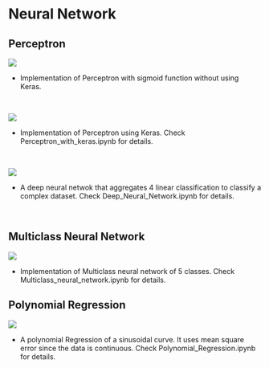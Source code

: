 # Neural Network
## Perceptron
![](https://github.com/Rietchie0119/Lane-detection/assets/28763133/883fc4b8-c1e5-400b-a523-edabb9322564)
- Implementation of Perceptron with sigmoid function without using Keras.
<br/>
  
![](https://github.com/Rietchie0119/Lane-detection/assets/28763133/d3e706e8-b58c-41d2-9326-02bdbcc6de6b)
- Implementation of Perceptron using Keras. Check Perceptron_with_keras.ipynb for details.
<br/>

![](https://github.com/Rietchie0119/Lane-detection/assets/28763133/7bfea5ad-0fd6-4d82-806e-945c8ff1e900)
- A deep neural netwok that aggregates 4 linear classification to classify a complex dataset. Check Deep_Neural_Network.ipynb for details.
<br/>

## Multiclass Neural Network
![](https://github.com/Rietchie0119/Lane-detection/assets/28763133/7053a7a7-fe63-4459-8244-d77f7fbf1f73)
- Implementation of Multiclass neural network of 5 classes. Check Multiclass_neural_network.ipynb for details.<br/>

## Polynomial Regression
![](https://github.com/Rietchie0119/Lane-detection/assets/28763133/3d213d7e-9ef7-40f4-b43e-8ba611da06c4)
- A polynomial Regression of a sinusoidal curve. It uses mean square error since the data is continuous. Check Polynomial_Regression.ipynb for details.
